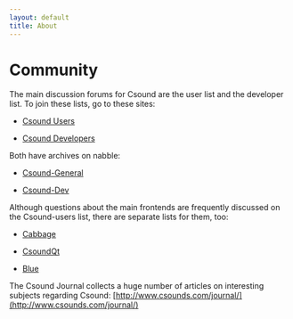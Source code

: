```yaml
---
layout: default
title: About
---
```

# Community

The main discussion forums for Csound are the user list and the developer list. To join these lists, go to these sites:

* [Csound Users](https://lists.sourceforge.net/lists/listinfo/csound-users)

* [Csound Developers](https://lists.sourceforge.net/lists/listinfo/csound-devel)


Both have archives on nabble:

* [Csound-General](http://csound.1045644.n5.nabble.com/Csound-General-f1093014.html)

* [Csound-Dev](http://csound.1045644.n5.nabble.com/Csound-Dev-f1123218.html)


Although questions about the main frontends are frequently discussed on the Csound-users list, there are separate lists for them, too:

* [Cabbage](http://thecabbagefoundation.org/ucp.php?mode=register)

* [CsoundQt](https://lists.sourceforge.net/lists/listinfo/qutecsound-users)

* [Blue](https://lists.sourceforge.net/lists/listinfo/bluemusic-users)


The Csound Journal collects a huge number of articles on interesting subjects regarding Csound: [http://www.csounds.com/journal/](http://www.csounds.com/journal/)

